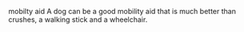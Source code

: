 mobilty aid
A dog can be a good mobility aid that is much better than crushes, a walking stick and a wheelchair.
<!-- MA.md README.md EOF -->

